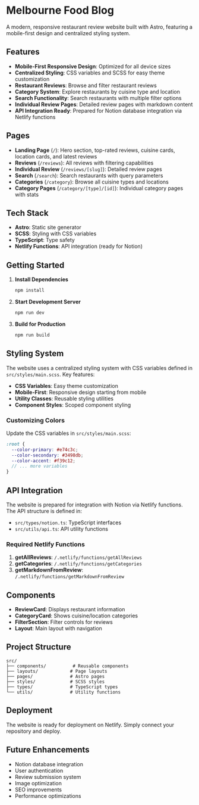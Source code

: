 # Melbourne Food Blog

A modern, responsive restaurant review website built with Astro, featuring a mobile-first design and centralized styling system.

## Features

- **Mobile-First Responsive Design**: Optimized for all device sizes
- **Centralized Styling**: CSS variables and SCSS for easy theme customization
- **Restaurant Reviews**: Browse and filter restaurant reviews
- **Category System**: Explore restaurants by cuisine type and location
- **Search Functionality**: Search restaurants with multiple filter options
- **Individual Review Pages**: Detailed review pages with markdown content
- **API Integration Ready**: Prepared for Notion database integration via Netlify functions

## Pages

- **Landing Page** (`/`): Hero section, top-rated reviews, cuisine cards, location cards, and latest reviews
- **Reviews** (`/reviews`): All reviews with filtering capabilities
- **Individual Review** (`/reviews/[slug]`): Detailed review pages
- **Search** (`/search`): Search restaurants with query parameters
- **Categories** (`/category`): Browse all cuisine types and locations
- **Category Pages** (`/category/[type]/[id]`): Individual category pages with stats

## Tech Stack

- **Astro**: Static site generator
- **SCSS**: Styling with CSS variables
- **TypeScript**: Type safety
- **Netlify Functions**: API integration (ready for Notion)

## Getting Started

1. **Install Dependencies**
   ```bash
   npm install
   ```

2. **Start Development Server**
   ```bash
   npm run dev
   ```

3. **Build for Production**
   ```bash
   npm run build
   ```

## Styling System

The website uses a centralized styling system with CSS variables defined in `src/styles/main.scss`. Key features:

- **CSS Variables**: Easy theme customization
- **Mobile-First**: Responsive design starting from mobile
- **Utility Classes**: Reusable styling utilities
- **Component Styles**: Scoped component styling

### Customizing Colors

Update the CSS variables in `src/styles/main.scss`:

```scss
:root {
  --color-primary: #e74c3c;
  --color-secondary: #3498db;
  --color-accent: #f39c12;
  // ... more variables
}
```

## API Integration

The website is prepared for integration with Notion via Netlify functions. The API structure is defined in:

- `src/types/notion.ts`: TypeScript interfaces
- `src/utils/api.ts`: API utility functions

### Required Netlify Functions

1. **getAllReviews**: `/.netlify/functions/getAllReviews`
2. **getCategories**: `/.netlify/functions/getCategories`
3. **getMarkdownFromReview**: `/.netlify/functions/getMarkdownFromReview`

## Components

- **ReviewCard**: Displays restaurant information
- **CategoryCard**: Shows cuisine/location categories
- **FilterSection**: Filter controls for reviews
- **Layout**: Main layout with navigation

## Project Structure

```
src/
├── components/          # Reusable components
├── layouts/            # Page layouts
├── pages/              # Astro pages
├── styles/             # SCSS styles
├── types/              # TypeScript types
└── utils/              # Utility functions
```

## Deployment

The website is ready for deployment on Netlify. Simply connect your repository and deploy.

## Future Enhancements

- Notion database integration
- User authentication
- Review submission system
- Image optimization
- SEO improvements
- Performance optimizations
